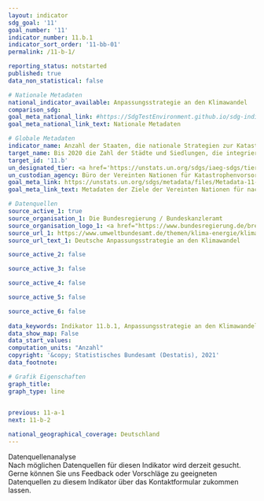 ```yaml
---
layout: indicator    
sdg_goal: '11'    
goal_number: '11'    
indicator_number: 11.b.1    
indicator_sort_order: '11-bb-01'    
permalink: /11-b-1/    

reporting_status: notstarted    
published: true    
data_non_statistical: false    

# Nationale Metadaten    
national_indicator_available: Anpassungsstrategie an den Klimawandel    
comparison_sdg:     
goal_meta_national_link: #https://SdgTestEnvironment.github.io/sdg-indicators/public/MetaDe/11.b.1.pdf    
goal_meta_national_link_text: Nationale Metadaten    

# Globale Metadaten    
indicator_name: Anzahl der Staaten, die nationale Strategien zur Katastrophenvorsorge im Einklang mit dem Sendai-Rahmenwerk für Katastrophenvorsorge 2015-2030 beschließen und umsetzen    
target_name: Bis 2020 die Zahl der Städte und Siedlungen, die integrierte Politiken und Pläne zur Förderung der Inklusion, der Ressourceneffizienz, der Abschwächung des Klimawandels, der Klimaanpassung und der Widerstandsfähigkeit gegenüber Katastrophen beschließen und umsetzen, wesentlich erhöhen und gemäß dem Sendai-Rahmen für Katastrophenvorsorge 2015-2030 ein ganzheitliches Katastrophenrisikomanagement auf allen Ebenen entwickeln und umsetzen    
target_id: '11.b'    
un_designated_tier: <a href='https://unstats.un.org/sdgs/iaeg-sdgs/tier-classification/' title='Klicken Sie hier um weitere Informationen zur UN-Tier-Klassifikation zu erhalten.'>Tier II</a>    
un_custodian_agency: Büro der Vereinten Nationen für Katastrophenvorsorge (UNDRR)    
goal_meta_link: https://unstats.un.org/sdgs/metadata/files/Metadata-11-0B-01.pdf    
goal_meta_link_text: Metadaten der Ziele der Vereinten Nationen für nachhaltige Entwicklung    

# Datenquellen
source_active_1: true
source_organisation_1: Die Bundesregierung / Bundeskanzleramt
source_organisation_logo_1: <a href="https://www.bundesregierung.de/breg-de"><img src="https://g205sdgs.github.io/sdg-indicators/public/OrgImgDe/bundesregierung.png" alt="Logo bundesregierung" style="height:60px; width:148px"/></a>
source_url_1: https://www.umweltbundesamt.de/themen/klima-energie/klimafolgen-anpassung/anpassung-auf-bundesebene/deutsche-anpassungsstrategie#das-handlungsfelder
source_url_text_1: Deutsche Anpassungsstrategie an den Klimawandel

source_active_2: false

source_active_3: false

source_active_4: false

source_active_5: false

source_active_6: false
    
data_keywords: Indikator 11.b.1, Anpassungsstrategie an den Klimawandel, Büro der Vereinten Nationen für Katastrophenvorsorge (UNDRR)    
data_show_map: False    
data_start_values:     
computation_units: "Anzahl"    
copyright: '&copy; Statistisches Bundesamt (Destatis), 2021'    
data_footnote:     

# Grafik Eigenschaften    
graph_title:     
graph_type: line    
    

previous: 11-a-1    
next: 11-b-2    

national_geographical_coverage: Deutschland    
---
```


<span class="status notstarted"> Datenquellenanalyse </span><br>
Nach möglichen Datenquellen für diesen Indikator wird derzeit gesucht.
Gerne können Sie uns Feedback oder Vorschläge zu geeigneten Datenquellen zu diesem Indikator über das Kontaktformular zukommen lassen.